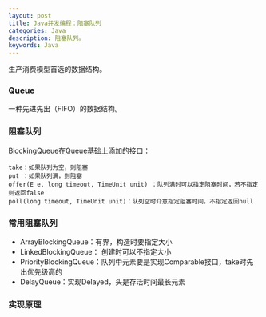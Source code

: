 ```yaml
---
layout: post
title: Java并发编程：阻塞队列
categories: Java
description: 阻塞队列。
keywords: Java
---
```

生产消费模型首选的数据结构。

### Queue

一种先进先出（FIFO）的数据结构。

### 阻塞队列
BlockingQueue在Queue基础上添加的接口：

	take：如果队列为空，则阻塞
	put ：如果队列满，则阻塞
	offer(E e, long timeout, TimeUnit unit) ：队列满时可以指定阻塞时间，若不指定则返回false
	poll(long timeout, TimeUnit unit)：队列空时介意指定阻塞时间，不指定返回null

### 常用阻塞队列
* ArrayBlockingQueue：有界，构造时要指定大小
* LinkedBlockingQueue：  创建时可以不指定大小
* PriorityBlockingQueue：队列中元素要是实现Comparable<T>接口，take时先出优先级高的
* DelayQueue：实现Delayed，头是存活时间最长元素

### 实现原理

